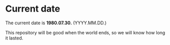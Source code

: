 # Current date

The current date is **1980.07.30.** (YYYY.MM.DD.)

This repository will be good when the world ends, so we will know how long it lasted.